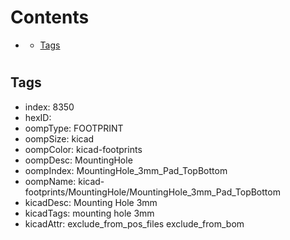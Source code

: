



Contents
========

* [](#)
	* [Tags](#tags)

# 

## Tags

- index: 8350
- hexID: 
- oompType: FOOTPRINT
- oompSize: kicad
- oompColor: kicad-footprints
- oompDesc: MountingHole
- oompIndex: MountingHole_3mm_Pad_TopBottom
- oompName: kicad-footprints/MountingHole/MountingHole_3mm_Pad_TopBottom
- kicadDesc: Mounting Hole 3mm
- kicadTags: mounting hole 3mm
- kicadAttr: exclude_from_pos_files exclude_from_bom
